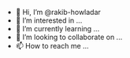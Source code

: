 - 👋 Hi, I’m @rakib-howladar
- 👀 I’m interested in ...
- 🌱 I’m currently learning ...
- 💞️ I’m looking to collaborate on ...
- 📫 How to reach me ...

<!---
rakib-howladar/rakib-howladar is a ✨ special ✨ repository because its `README.md` (this file) appears on your GitHub profile.
You can click the Preview link to take a look at your changes.
--->
